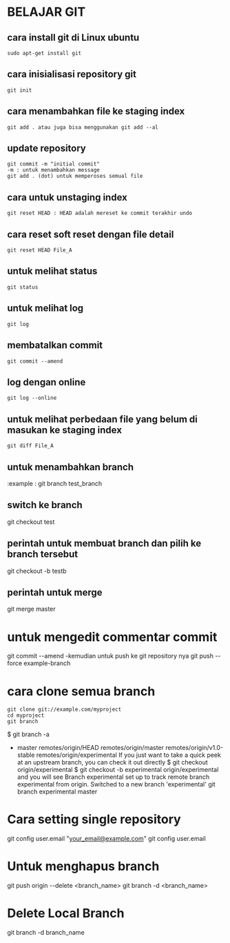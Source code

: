 # BELAJAR GIT
## cara install git di Linux ubuntu
    sudo apt-get install git
## cara inisialisasi repository git
    git init
## cara menambahkan file ke staging index
    git add . atau juga bisa menggunakan git add --al
## update repository 
    git commit -m "initial commit"
    -m : untuk menambahkan message
    git add . (dot) untuk memperoses semual file
## cara untuk unstaging index
    git reset HEAD : HEAD adalah mereset ke commit terakhir undo
## cara reset soft reset dengan file detail
    git reset HEAD File_A
## untuk melihat status
    git status
## untuk melihat log
    git log
## membatalkan commit
    git commit --amend
## log dengan online
    git log --online
## untuk melihat perbedaan file yang belum di masukan ke staging index
    git diff File_A
## untuk menambahkan branch
 :example : git branch test_branch
## switch ke branch 
 git checkout test
## perintah untuk membuat branch dan pilih ke branch tersebut
 git checkout -b testb
## perintah untuk merge
 git merge master
# untuk mengedit commentar commit 
git commit --amend
 -kemudian untuk push ke git repository nya
git push --force example-branch
# cara clone semua branch
	git clone git://example.com/myproject
	cd myproject
	git branch
$ git branch -a
* master
  remotes/origin/HEAD
  remotes/origin/master
  remotes/origin/v1.0-stable
  remotes/origin/experimental
If you just want to take a quick peek at an upstream branch, you can check it out directly
$ git checkout origin/experimental
$ git checkout -b experimental origin/experimental
and you will see
Branch experimental set up to track remote branch experimental from origin.
Switched to a new branch 'experimental'
  git branch
  experimental
  master
# Cara setting single repository
git config user.email "your_email@example.com"
git config user.email
# Untuk menghapus branch
  git push origin --delete <branch_name>
  git branch -d <branch_name>

# Delete Local Branch
 git branch -d branch_name

